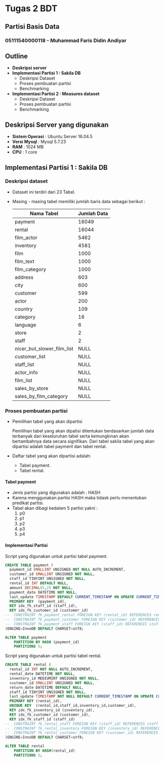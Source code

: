 # Tugas 2 BDT
## Partisi Basis Data
### 05111540000118 - Muhammad Faris Didin Andiyar

## Outline
* **Deskripsi server**
* **Implementasi Partisi 1 : Sakila DB**
    * Deskripsi Dataset
    * Proses pembuatan partisi
    * Benchmarking
* **Implementasi Partisi 2 : Measures dataset**
    * Deskripsi Dataset
    * Proses pembuatan partisi
    * Benchmarking

## Deskripsi Server yang digunakan
* **Sistem Operasi** : Ubuntu Server 16.04.5
* **Versi Mysql** : Mysql 5.7.23
* **RAM** : 1024 MB
* **CPU** : 1 core

## Implementasi Partisi 1 : Sakila DB
### Deskripsi dataset
* Dataset ini terdiri dari 23 Tabel.
* Masing - masing tabel memiliki jumlah baris data sebagai berikut :
    
    | Nama Tabel | Jumlah Data|
    | ---------- | ---------- |
    | payment                    |      16049 |
    | rental                     |      16044 |
    | film_actor                 |       5462 |
    | inventory                  |       4581 |
    | film                       |       1000 |
    | film_text                  |       1000 |
    | film_category              |       1000 |
    | address                    |        603 |
    | city                       |        600 |
    | customer                   |        599 |
    | actor                      |        200 |
    | country                    |        109 |
    | category                   |         16 |
    | language                   |          6 |
    | store                      |          2 |
    | staff                      |          2 |
    | nicer_but_slower_film_list |       NULL |
    | customer_list              |       NULL |
    | staff_list                 |       NULL |
    | actor_info                 |       NULL |
    | film_list                  |       NULL |
    | sales_by_store             |       NULL |
    | sales_by_film_category     |       NULL |

### Proses pembuatan partisi
* Pemilihan tabel yang akan dipartisi

    Pemilihan tabel yang akan dipatisi ditentukan berdasarkan jumlah data terbanyak dari keseluruhan tabel serta kemungkinan akan bertambahnya data secara signifikan. Dari tabel sakila tabel yang akan dipartisi adalah tabel payment dan tabel rental.

* Daftar tabel yang akan dipartisi adalah:
    * Tabel payment.
    * Tabel rental.

#### Tabel payment
* Jenis partisi yang digunakan adalah : HASH
* Karena menggunakan partisi HASH maka tidask perlu menentukan predikat partisi.
* Tabel akan dibagi kedalam 5 partisi yakni :
    1. p0
    2. p1
    3. p2
    4. p3
    5. p4

#### Implementasi Partisi

Script yang digunakan untuk partisi tabel payment.

```SQL
CREATE TABLE payment (
  payment_id SMALLINT UNSIGNED NOT NULL AUTO_INCREMENT,
  customer_id SMALLINT UNSIGNED NOT NULL,
  staff_id TINYINT UNSIGNED NOT NULL,
  rental_id INT DEFAULT NULL,
  amount DECIMAL(5,2) NOT NULL,
  payment_date DATETIME NOT NULL,
  last_update TIMESTAMP DEFAULT CURRENT_TIMESTAMP ON UPDATE CURRENT_TIMESTAMP,
  PRIMARY KEY  (payment_id),
  KEY idx_fk_staff_id (staff_id),
  KEY idx_fk_customer_id (customer_id)
--  CONSTRAINT fk_payment_rental FOREIGN KEY (rental_id) REFERENCES rental (rental_id) ON DELETE SET NULL ON UPDATE CASCADE,
--  CONSTRAINT fk_payment_customer FOREIGN KEY (customer_id) REFERENCES customer (customer_id) ON DELETE RESTRICT ON UPDATE CASCADE,
--  CONSTRAINT fk_payment_staff FOREIGN KEY (staff_id) REFERENCES staff (staff_id) ON DELETE RESTRICT ON UPDATE CASCADE
)ENGINE=InnoDB DEFAULT CHARSET=utf8;

ALTER TABLE payment
	PARTITION BY HASH (payment_id)
	PARTITIONS 5;
```

Script yang digunakan untuk partisi tabel rental.

```SQL
CREATE TABLE rental (
  rental_id INT NOT NULL AUTO_INCREMENT,
  rental_date DATETIME NOT NULL,
  inventory_id MEDIUMINT UNSIGNED NOT NULL,
  customer_id SMALLINT UNSIGNED NOT NULL,
  return_date DATETIME DEFAULT NULL,
  staff_id TINYINT UNSIGNED NOT NULL,
  last_update TIMESTAMP NOT NULL DEFAULT CURRENT_TIMESTAMP ON UPDATE CURRENT_TIMESTAMP,
  PRIMARY KEY (rental_id),
  UNIQUE KEY  (rental_id,staff_id,inventory_id,customer_id),	
  KEY idx_fk_inventory_id (inventory_id),
  KEY idx_fk_customer_id (customer_id),
  KEY idx_fk_staff_id (staff_id)
--  CONSTRAINT fk_rental_staff FOREIGN KEY (staff_id) REFERENCES staff (staff_id) ON DELETE RESTRICT ON UPDATE CASCADE,
--  CONSTRAINT fk_rental_inventory FOREIGN KEY (inventory_id) REFERENCES inventory (inventory_id) ON DELETE RESTRICT ON UPDATE CASCADE,
--  CONSTRAINT fk_rental_customer FOREIGN KEY (customer_id) REFERENCES customer (customer_id) ON DELETE RESTRICT ON UPDATE CASCADE
)ENGINE=InnoDB DEFAULT CHARSET=utf8;

ALTER TABLE rental 
	PARTITION BY HASH(rental_id)
	PARTITIONS 5;
```